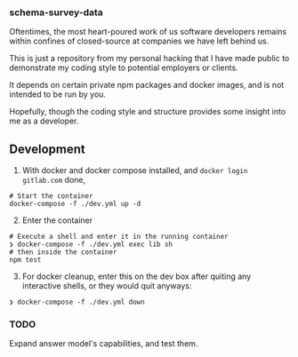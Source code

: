 ### schema-survey-data

Oftentimes, the most heart-poured work of us software developers remains within confines
of closed-source at companies we have left behind us.

This is just a repository from my personal hacking that I have made public to
demonstrate my coding style to potential employers or clients.

It depends on certain private npm packages and docker images, and is not intended
to be run by you.

Hopefully, though the coding style and structure provides some insight into me as
a developer.

## Development

1. With docker and docker compose installed, and `docker login gitlab.com` done,
  ```
  # Start the container
  docker-compose -f ./dev.yml up -d
  ```

2. Enter the container
  ```
  # Execute a shell and enter it in the running container
  ❯ docker-compose -f ./dev.yml exec lib sh
  # then inside the container
  npm test
  ```

3. For docker cleanup, enter this on the dev box after quiting any interactive shells, or they would quit anyways:
  ```
  ❯ docker-compose -f ./dev.yml down
  ```


### TODO

Expand answer model's capabilities, and test them.

